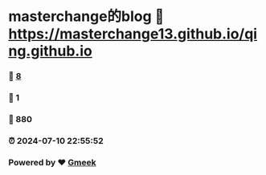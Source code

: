 # masterchange的blog :link: https://masterchange13.github.io/qing.github.io 
### :page_facing_up: [8](https://masterchange13.github.io/qing.github.io/tag.html) 
### :speech_balloon: 1 
### :hibiscus: 880 
### :alarm_clock: 2024-07-10 22:55:52 
### Powered by :heart: [Gmeek](https://github.com/Meekdai/Gmeek)
